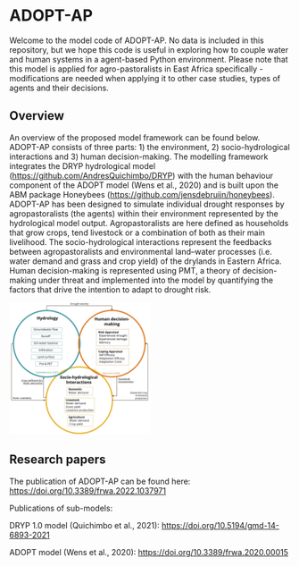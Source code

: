 # ADOPT-AP

Welcome to the model code of ADOPT-AP. No data is included in this repository, but we hope this code is useful in exploring how to couple water and human systems in a agent-based Python environment. Please note that this model is applied for agro-pastoralists in East Africa specifically - modifications are needed when applying it to other case studies, types of agents and their decisions.

## Overview

An overview of the proposed model framework can be found below. ADOPT-AP consists of three parts: 1) the environment, 2) socio-hydrological interactions and 3) human decision-making. The modelling framework integrates the DRYP hydrological model (https://github.com/AndresQuichimbo/DRYP) with the human behaviour component of the ADOPT model (Wens et al., 2020) and is built upon the ABM package Honeybees (https://github.com/jensdebruijn/honeybees). ADOPT-AP has been designed to simulate individual drought responses by agropastoralists (the agents) within their environment represented by the hydrological model output. Agropastoralists are here defined as households that grow crops, tend livestock or a combination of both as their main livelihood. The socio-hydrological interactions represent the feedbacks between agropastoralists and environmental land–water processes (i.e. water demand and grass and crop yield) of the drylands in Eastern Africa. Human decision-making is represented using PMT, a theory of decision-making under threat and implemented into the model by quantifying the factors that drive the intention to adapt to drought risk.

<img src="https://github.com/istreefkerk/ADOPT-AP/blob/f733ff79541852e9a26fc08c47ac5b1197656e9e/docs/Figure_1.jpg" width=50% height=50%>

## Research papers

The publication of ADOPT-AP can be found here:
https://doi.org/10.3389/frwa.2022.1037971

Publications of sub-models:

DRYP 1.0 model (Quichimbo et al., 2021): https://doi.org/10.5194/gmd-14-6893-2021

ADOPT model (Wens et al., 2020): https://doi.org/10.3389/frwa.2020.00015
